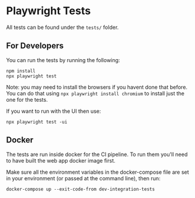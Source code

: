 # Playwright Tests

All tests can be found under the `tests/` folder.

## For Developers
You can run the tests by running the following:
```
npm install
npx playwright test
```
Note: you may need to install the browsers if you havent done that before. You can do that using `npx playwright install chromium` to install just the one for the tests.

If you want to run with the UI then use:
```
npx playwright test -ui
```

## Docker
The tests are run inside docker for the CI pipeline. To run them you'll need to have built the web app docker image first.

Make sure all the environment variables in the docker-compose file are set in your environment (or passed at the command line), then run:

```
docker-compose up --exit-code-from dev-integration-tests
```